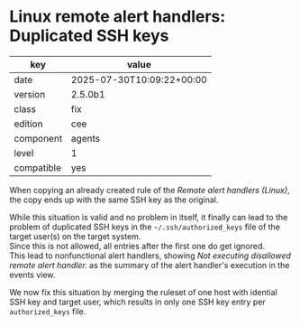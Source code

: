 [//]: # (werk v2)
# Linux remote alert handlers: Duplicated SSH keys

key        | value
---------- | ---
date       | 2025-07-30T10:09:22+00:00
version    | 2.5.0b1
class      | fix
edition    | cee
component  | agents
level      | 1
compatible | yes

When copying an already created rule of the _Remote alert handlers (Linux)_, the copy ends up with the same SSH key as the original.

While this situation is valid and no problem in itself, it finally can lead to the problem of duplicated SSH keys in the `~/.ssh/authorized_keys` file of the target user(s) on the target system.<br>
Since this is not allowed, all entries after the first one do get ignored.<br>
This lead to nonfunctional alert handlers, showing _Not executing disallowed remote alert handler._ as the summary of the alert handler's execution in the events view.

We now fix this situation by merging the ruleset of one host with idential SSH key and target user, which results in only one SSH key entry per `authorized_keys` file.

